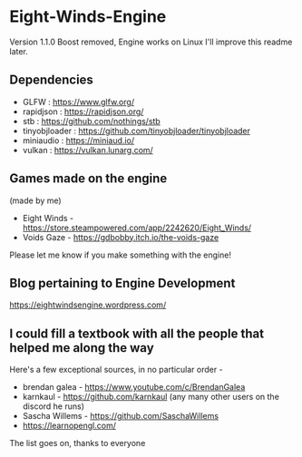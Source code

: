 # Eight-Winds-Engine

Version 1.1.0
Boost removed, Engine works on Linux
I'll improve this readme later.


## Dependencies
* GLFW          : https://www.glfw.org/
* rapidjson     : https://rapidjson.org/
* stb           : https://github.com/nothings/stb
* tinyobjloader : https://github.com/tinyobjloader/tinyobjloader
* miniaudio     : https://miniaud.io/
* vulkan        : https://vulkan.lunarg.com/



## Games made on the engine

(made by me)
* Eight Winds - https://store.steampowered.com/app/2242620/Eight_Winds/
* Voids Gaze - https://gdbobby.itch.io/the-voids-gaze

Please let me know if you make something with the engine!



## Blog pertaining to Engine Development
https://eightwindsengine.wordpress.com/


## I could fill a textbook with all the people that helped me along the way
Here's a few exceptional sources, in no particular order -
* brendan galea - https://www.youtube.com/c/BrendanGalea
* karnkaul - https://github.com/karnkaul (any many other users on the discord he runs)
* Sascha Willems - https://github.com/SaschaWillems
* https://learnopengl.com/

The list goes on, thanks to everyone
